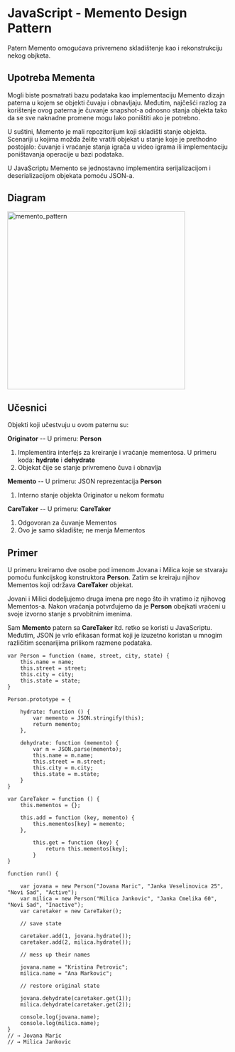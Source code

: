 # JavaScript - Memento Design Pattern

Patern Memento omogućava privremeno skladištenje kao i rekonstrukciju nekog objketa.

## Upotreba Mementa

Mogli biste posmatrati bazu podataka kao implementaciju Memento dizajn paterna u kojem se objekti čuvaju i obnavljaju. Međutim, najčešći razlog za korištenje ovog paterna je čuvanje snapshot-a odnosno stanja objekta tako da se sve naknadne promene mogu lako poništiti ako je potrebno.

U suštini, Memento je mali repozitorijum koji skladišti stanje objekta. Scenariji u kojima možda želite vratiti objekat u stanje koje je prethodno postojalo: čuvanje i vraćanje stanja igrača u video igrama ili implementaciju poništavanja operacije u bazi podataka.

U JavaScriptu Memento se jednostavno implementira serijalizacijom i deserializacijom objekata pomoću JSON-a.

## Diagram

<img width="400" alt="memento_pattern" src="https://user-images.githubusercontent.com/21141150/208949214-8f4916c8-81db-4ef6-a1ba-2387e6cc0fa7.png">

## Učesnici

Objekti koji učestvuju u ovom paternu su:

**Originator** -- U primeru: **Person**
1. Implementira interfejs za kreiranje i vraćanje mementosa. U primeru koda: **hydrate** i **dehydrate**
2. Objekat čije se stanje privremeno čuva i obnavlja

**Memento** -- U primeru: JSON reprezentacija **Person**
1. Interno stanje objekta Originator u nekom formatu

**CareTaker** -- U primeru: **CareTaker**
1. Odgovoran za čuvanje Mementos
2. Ovo je samo skladište; ne menja Mementos

## Primer

U primeru kreiramo dve osobe pod imenom Jovana i Milica koje se stvaraju pomoću funkcijskog konstruktora **Person**. Zatim se kreiraju njihov Mementos koji održava **CareTaker** objekat.

Jovani i Milici dodeljujemo druga imena pre nego što ih vratimo iz njihovog Mementos-a. Nakon vraćanja potvrđujemo da je **Person** obejkati vraćeni u svoje izvorno stanje s prvobitnim imenima.

Sam **Memento** patern sa **CareTaker** itd. retko se koristi u JavaScriptu. Međutim, JSON je vrlo efikasan format koji je izuzetno koristan u mnogim različitim scenarijima prilikom razmene podataka.

```
var Person = function (name, street, city, state) {
    this.name = name;
    this.street = street;
    this.city = city;
    this.state = state;
}

Person.prototype = {

    hydrate: function () {
        var memento = JSON.stringify(this);
        return memento;
    },

    dehydrate: function (memento) {
        var m = JSON.parse(memento);
        this.name = m.name;
        this.street = m.street;
        this.city = m.city;
        this.state = m.state;
    }
}

var CareTaker = function () {
    this.mementos = {};

    this.add = function (key, memento) {
        this.mementos[key] = memento;
    },

        this.get = function (key) {
            return this.mementos[key];
        }
}

function run() {

    var jovana = new Person("Jovana Maric", "Janka Veselinovica 25", "Novi Sad", "Active");
    var milica = new Person("Milica Jankovic", "Janka Cmelika 60", "Novi Sad", "Inactive");
    var caretaker = new CareTaker();

    // save state

    caretaker.add(1, jovana.hydrate());
    caretaker.add(2, milica.hydrate());

    // mess up their names

    jovana.name = "Kristina Petrovic";
    milica.name = "Ana Markovic";

    // restore original state

    jovana.dehydrate(caretaker.get(1));
    milica.dehydrate(caretaker.get(2));

    console.log(jovana.name);
    console.log(milica.name);
}
// → Jovana Maric
// → Milica Jankovic
```

